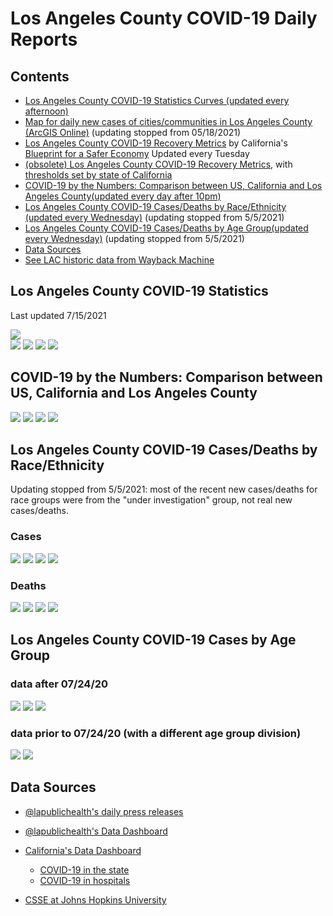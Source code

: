 # Los Angeles County COVID-19 Daily Reports

## Contents

<!--ts-->
   * [Los Angeles County COVID-19 Statistics Curves (updated every afternoon)](#stats)
   * [Map for daily new cases of cities/communities in Los Angeles County (ArcGIS Online)](https://arcg.is/1jS8TX0) (updating stopped from 05/18/2021)
   * [Los Angeles County COVID-19 Recovery Metrics](https://covid19.ca.gov/state-dashboard/) by California's [Blueprint for a Safer Economy](https://www.cdph.ca.gov/Programs/CID/DCDC/Pages/COVID-19/COVID19CountyMonitoringOverview.aspx) Updated every Tuesday 
   * [(obsolete) Los Angeles County COVID-19 Recovery Metrics](https://docs.google.com/spreadsheets/d/e/2PACX-1vSNKjIlnTz9NPIRIOhf1pwHTg01zt4k4hE0B7x-bFXCcuH8JoOmNlhIejbwEgoqLx4Pq0J-w0miaN16/pubhtml?gid=350811760&single=true), with [thresholds set by state of California](https://www.cdph.ca.gov/Programs/CID/DCDC/Pages/COVID-19/COVID19CountyDataTable.aspx)
   * [COVID-19 by the Numbers: Comparison between US, California and Los Angeles County(updated every day after 10pm)](#comparison)
   * [Los Angeles County COVID-19 Cases/Deaths by Race/Ethnicity (updated every Wednesday)](#race) (updating stopped from 5/5/2021)
   * [Los Angeles County COVID-19 Cases/Deaths by Age Group(updated every Wednesday)](#age) (updating stopped from 5/5/2021)
   * [Data Sources](#source)
   * [See LAC historic data from Wayback Machine](https://web.archive.org/web/*/http://publichealth.lacounty.gov/media/Coronavirus/locations.htm) 
<!--te-->

<a name="stats"/>

## Los Angeles County COVID-19 Statistics

Last updated 7/15/2021 


![](https://docs.google.com/spreadsheets/d/e/2PACX-1vSNKjIlnTz9NPIRIOhf1pwHTg01zt4k4hE0B7x-bFXCcuH8JoOmNlhIejbwEgoqLx4Pq0J-w0miaN16/pubchart?oid=2058626982&format=image)  
![](https://docs.google.com/spreadsheets/d/e/2PACX-1vSNKjIlnTz9NPIRIOhf1pwHTg01zt4k4hE0B7x-bFXCcuH8JoOmNlhIejbwEgoqLx4Pq0J-w0miaN16/pubchart?oid=1543185546&format=image)
![](https://docs.google.com/spreadsheets/d/e/2PACX-1vSNKjIlnTz9NPIRIOhf1pwHTg01zt4k4hE0B7x-bFXCcuH8JoOmNlhIejbwEgoqLx4Pq0J-w0miaN16/pubchart?oid=1340870152&format=image)
![](https://docs.google.com/spreadsheets/d/e/2PACX-1vSNKjIlnTz9NPIRIOhf1pwHTg01zt4k4hE0B7x-bFXCcuH8JoOmNlhIejbwEgoqLx4Pq0J-w0miaN16/pubchart?oid=1954758768&format=image)
![](https://docs.google.com/spreadsheets/d/e/2PACX-1vSNKjIlnTz9NPIRIOhf1pwHTg01zt4k4hE0B7x-bFXCcuH8JoOmNlhIejbwEgoqLx4Pq0J-w0miaN16/pubchart?oid=522533013&format=image)

<a name="comparison"/>

## COVID-19 by the Numbers: Comparison between US, California and Los Angeles County

![](https://docs.google.com/spreadsheets/d/e/2PACX-1vSNKjIlnTz9NPIRIOhf1pwHTg01zt4k4hE0B7x-bFXCcuH8JoOmNlhIejbwEgoqLx4Pq0J-w0miaN16/pubchart?oid=175371268&format=image)
![](https://docs.google.com/spreadsheets/d/e/2PACX-1vSNKjIlnTz9NPIRIOhf1pwHTg01zt4k4hE0B7x-bFXCcuH8JoOmNlhIejbwEgoqLx4Pq0J-w0miaN16/pubchart?oid=1260141419&format=image)
![](https://docs.google.com/spreadsheets/d/e/2PACX-1vSNKjIlnTz9NPIRIOhf1pwHTg01zt4k4hE0B7x-bFXCcuH8JoOmNlhIejbwEgoqLx4Pq0J-w0miaN16/pubchart?oid=1342472335&format=image)
![](https://docs.google.com/spreadsheets/d/e/2PACX-1vSNKjIlnTz9NPIRIOhf1pwHTg01zt4k4hE0B7x-bFXCcuH8JoOmNlhIejbwEgoqLx4Pq0J-w0miaN16/pubchart?oid=1093657145&format=image)

<a name="race"/>

## Los Angeles County COVID-19 Cases/Deaths by Race/Ethnicity 

Updating stopped from 5/5/2021: most of the recent new cases/deaths for race groups were from the "under investigation" group, not real new cases/deaths. 

### Cases

![](https://docs.google.com/spreadsheets/d/e/2PACX-1vSNKjIlnTz9NPIRIOhf1pwHTg01zt4k4hE0B7x-bFXCcuH8JoOmNlhIejbwEgoqLx4Pq0J-w0miaN16/pubchart?oid=109245945&format=image)
![](https://docs.google.com/spreadsheets/d/e/2PACX-1vSNKjIlnTz9NPIRIOhf1pwHTg01zt4k4hE0B7x-bFXCcuH8JoOmNlhIejbwEgoqLx4Pq0J-w0miaN16/pubchart?oid=496618746&format=image)
![](https://docs.google.com/spreadsheets/d/e/2PACX-1vSNKjIlnTz9NPIRIOhf1pwHTg01zt4k4hE0B7x-bFXCcuH8JoOmNlhIejbwEgoqLx4Pq0J-w0miaN16/pubchart?oid=2090889239&format=image)
![](https://docs.google.com/spreadsheets/d/e/2PACX-1vSNKjIlnTz9NPIRIOhf1pwHTg01zt4k4hE0B7x-bFXCcuH8JoOmNlhIejbwEgoqLx4Pq0J-w0miaN16/pubchart?oid=2109217705&format=image)

### Deaths

![](https://docs.google.com/spreadsheets/d/e/2PACX-1vSNKjIlnTz9NPIRIOhf1pwHTg01zt4k4hE0B7x-bFXCcuH8JoOmNlhIejbwEgoqLx4Pq0J-w0miaN16/pubchart?oid=2118915779&format=image)
![](https://docs.google.com/spreadsheets/d/e/2PACX-1vSNKjIlnTz9NPIRIOhf1pwHTg01zt4k4hE0B7x-bFXCcuH8JoOmNlhIejbwEgoqLx4Pq0J-w0miaN16/pubchart?oid=302938485&format=image)
![](https://docs.google.com/spreadsheets/d/e/2PACX-1vSNKjIlnTz9NPIRIOhf1pwHTg01zt4k4hE0B7x-bFXCcuH8JoOmNlhIejbwEgoqLx4Pq0J-w0miaN16/pubchart?oid=90007314&format=image)
![](https://docs.google.com/spreadsheets/d/e/2PACX-1vSNKjIlnTz9NPIRIOhf1pwHTg01zt4k4hE0B7x-bFXCcuH8JoOmNlhIejbwEgoqLx4Pq0J-w0miaN16/pubchart?oid=1000110587&format=image)

<a name="age"/>

## Los Angeles County COVID-19 Cases by Age Group 

### data after 07/24/20
![](https://docs.google.com/spreadsheets/d/e/2PACX-1vSNKjIlnTz9NPIRIOhf1pwHTg01zt4k4hE0B7x-bFXCcuH8JoOmNlhIejbwEgoqLx4Pq0J-w0miaN16/pubchart?oid=2063171426&format=image)
![](https://docs.google.com/spreadsheets/d/e/2PACX-1vSNKjIlnTz9NPIRIOhf1pwHTg01zt4k4hE0B7x-bFXCcuH8JoOmNlhIejbwEgoqLx4Pq0J-w0miaN16/pubchart?oid=1025985944&format=image)
![](https://docs.google.com/spreadsheets/d/e/2PACX-1vSNKjIlnTz9NPIRIOhf1pwHTg01zt4k4hE0B7x-bFXCcuH8JoOmNlhIejbwEgoqLx4Pq0J-w0miaN16/pubchart?oid=1699521500&format=image)

### data prior to 07/24/20 (with a different age group division)

![](https://docs.google.com/spreadsheets/d/e/2PACX-1vSNKjIlnTz9NPIRIOhf1pwHTg01zt4k4hE0B7x-bFXCcuH8JoOmNlhIejbwEgoqLx4Pq0J-w0miaN16/pubchart?oid=1087026402&format=image)
![](https://docs.google.com/spreadsheets/d/e/2PACX-1vSNKjIlnTz9NPIRIOhf1pwHTg01zt4k4hE0B7x-bFXCcuH8JoOmNlhIejbwEgoqLx4Pq0J-w0miaN16/pubchart?oid=631539046&format=image)


<a name="source"/>

## Data Sources

   * [@lapublichealth's daily press releases]( http://www.publichealth.lacounty.gov/media/index.htm)
   * [@lapublichealth's Data Dashboard](http://publichealth.lacounty.gov/media/Coronavirus/data/index.htm)
   * [California's Data Dashboard](https://covid19.ca.gov/data-and-tools/)
    
      * [COVID-19 in the state](https://public.tableau.com/views/COVID-19CasesDashboard_15931020425010/Cases?:embed=y&:showVizHome=no)
      * [COVID-19 in hospitals](https://public.tableau.com/views/COVID-19HospitalsDashboard/Hospitals?:embed=y&:showVizHome=no)
      
   * [CSSE at Johns Hopkins University](https://github.com/CSSEGISandData/COVID-19)
    
